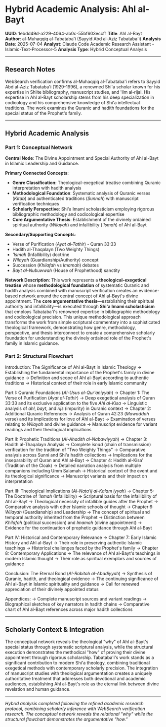 # Hybrid Academic Analysis: Ahl al-Bayt

**UUID**: 1ebdd49d-a229-4064-ab0c-55bf603eccf1
**Title**: Ahl al-Bayt  
**Author**: al-Muhaqqiq al-Tabataba'i (Sayyid Abd al-Aziz Tabataba'i)
**Analysis Date**: 2025-07-04
**Analyst**: Claude Code Academic Research Assistant - Islamic-Text-Processor-5
**Analysis Type**: Hybrid Conceptual Analysis

---

## Research Notes

WebSearch verification confirms al-Muhaqqiq al-Tabataba'i refers to Sayyid Abd al-Aziz Tabataba'i (1929-1996), a renowned Shi'a scholar known for his expertise in Shiite bibliography, manuscript studies, and 'ilm al-rijal. His expertise in Ahl al-Bayt scholarship stems from his deep specialization in codicology and his comprehensive knowledge of Shi'a intellectual traditions. The work examines the Quranic and hadith foundations for the special status of the Prophet's family.

---

## Hybrid Academic Analysis

### Part 1: Conceptual Network

**Central Node**: The Divine Appointment and Special Authority of Ahl al-Bayt in Islamic Leadership and Guidance.

**Primary Connected Concepts**:
- **Genre Classification**: Theological-exegetical treatise combining Quranic interpretation with hadith analysis
- **Methodological Foundation**: Systematic analysis of Quranic verses (*Kitab*) and authenticated traditions (*Sunnah*) with manuscript verification techniques
- **Scholarly Perspective**: Shi'a Imami scholasticism employing rigorous bibliographic methodology and codicological expertise
- **Core Argumentative Thesis**: Establishment of the divinely ordained spiritual authority (*Wilayah*) and infallibility (*'Ismah*) of Ahl al-Bayt

**Secondary/Supporting Concepts**:
- Verse of Purification (*Ayat al-Tathir*) - Quran 33:33
- Hadith al-Thaqalayn (Two Weighty Things)
- *'Ismah* (Infallibility) doctrine
- *Wilayah* (Guardianship/Authority) concept
- Succession (*Khilafah* vs *Imamah*) debates
- *Bayt al-Nubuwwah* (House of Prophethood) sanctity

**Network Description**: This work represents a **theological-exegetical treatise** whose **methodological foundation** of systematic Quranic and hadith analysis combined with manuscript verification creates an evidence-based network around the central concept of Ahl al-Bayt's divine appointment. The **core argumentative thesis**—establishing their spiritual authority and infallibility—is executed through **Shi'a Imami scholasticism** that employs Tabataba'i's renowned expertise in bibliographic methodology and codicological precision. This unique methodological approach transforms the work from simple scriptural commentary into a sophisticated theological framework, demonstrating how genre, methodology, perspective, and thesis interconnect to create a comprehensive scholarly foundation for understanding the divinely ordained role of the Prophet's family in Islamic guidance.

### Part 2: Structural Flowchart

Introduction: The Significance of Ahl al-Bayt in Islamic Theology
-> Establishing the fundamental importance of the Prophet's family in divine guidance
-> Definition and scope of Ahl al-Bayt according to authentic traditions
-> Historical context of their role in early Islamic community

Part I: Quranic Foundations (*Al-Usus al-Qur'aniyyah*)
-> Chapter 1: The Verse of Purification (*Ayat al-Tathir*)
-> Deep exegetical analysis of Quran 33:33 and its exclusive application to the five *Ahl al-Kisa*
-> Linguistic analysis of *ahl*, *bayt*, and *rijs* (impurity) in Quranic context
-> Chapter 2: Additional Quranic References
-> Analysis of Quran 42:23 (*Mawaddah* verse) and its implications for love of Ahl al-Bayt
-> Examination of verses relating to *Wilayah* and divine guidance
-> Manuscript evidence for variant readings and their theological implications

Part II: Prophetic Traditions (*Al-Ahadith al-Nabawiyyah*)
-> Chapter 3: Hadith al-Thaqalayn Analysis
-> Complete *isnad* (chain of transmission) verification for the tradition of "Two Weighty Things"
-> Comparative analysis across Sunni and Shi'a hadith collections
-> Implications for the inseparability of Quran and Ahl al-Bayt
-> Chapter 4: Hadith al-Kisa' (Tradition of the Cloak)
-> Detailed narration analysis from multiple companions including Umm Salamah
-> Historical context of the event and its theological significance
-> Manuscript variants and their impact on interpretation

Part III: Theological Implications (*Al-Nata'ij al-Kalam iyyah*)
-> Chapter 5: The Doctrine of *'Ismah* (Infallibility)
-> Scriptural basis for the infallibility of Ahl al-Bayt
-> Theological necessity of infallible guides after the Prophet
-> Comparative analysis with other Islamic schools of thought
-> Chapter 6: *Wilayah* (Guardianship) and Leadership
-> The concept of spiritual and temporal authority inherited from the Prophet
-> Distinction between *Khilafah* (political succession) and *Imamah* (divine appointment)
-> Evidence for the continuation of prophetic guidance through Ahl al-Bayt

Part IV: Historical and Contemporary Relevance
-> Chapter 7: Early Islamic History and Ahl al-Bayt
-> Their role in preserving authentic Islamic teachings
-> Historical challenges faced by the Prophet's family
-> Chapter 8: Contemporary Applications
-> The relevance of Ahl al-Bayt's teachings in modern Islamic thought
-> Their role as spiritual exemplars and sources of guidance

Conclusion: The Eternal Bond (*Al-Rabitah al-Abadiyyah*)
-> Synthesis of Quranic, hadith, and theological evidence
-> The continuing significance of Ahl al-Bayt in Islamic spirituality and guidance
-> Call for renewed appreciation of their divinely appointed status

Appendices:
-> Complete manuscript sources and variant readings
-> Biographical sketches of key narrators in hadith chains
-> Comparative chart of Ahl al-Bayt references across major hadith collections

---

## Scholarly Context & Integration

The conceptual network reveals the theological "why" of Ahl al-Bayt's special status through systematic scriptural analysis, while the structural execution demonstrates the methodical "how" of proving their divine appointment through rigorous scholarship. Tabataba'i's work stands as a significant contribution to modern Shi'a theology, combining traditional exegetical methods with contemporary scholarly precision. The integration of manuscript studies with theological argumentation creates a uniquely authoritative treatment that addresses both devotional and academic audiences, establishing Ahl al-Bayt's role as the eternal link between divine revelation and human guidance.

---

*Hybrid analysis completed following the refined academic research protocol, combining scholarly inference with WebSearch verification research. The conceptual network reveals the relational "why" while the structural flowchart demonstrates the argumentative "how."*